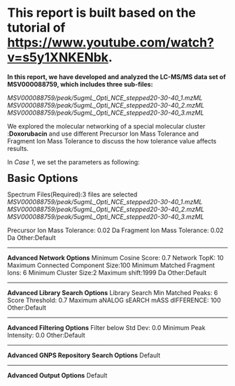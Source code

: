 # This report is built based on the tutorial of https://www.youtube.com/watch?v=s5y1XNKENbk.

**In this report, we have developed and analyzed the LC-MS/MS data set of MSV000088759, which includes three sub-files:**

*MSV000088759/peak/5ugmL_Opti_NCE_stepped20-30-40_1.mzML
 MSV000088759/peak/5ugmL_Opti_NCE_stepped20-30-40_2.mzML
 MSV000088759/peak/5ugmL_Opti_NCE_stepped20-30-40_3.mzML*


We explored the molecular networking of a special molecular cluster :**Doxorubacin** and use different Precursor Ion Mass Tolerance 
and Fragment Ion Mass Tolerance to discuss the how tolerance value affects results.

In *Case 1*, we set the parameters as following:

**<span style="font-size: 1.5rem;">Basic Options</span>**

Spectrum Files(Required):3 files are selected
*MSV000088759/peak/5ugmL_Opti_NCE_stepped20-30-40_1.mzML
 MSV000088759/peak/5ugmL_Opti_NCE_stepped20-30-40_2.mzML
 MSV000088759/peak/5ugmL_Opti_NCE_stepped20-30-40_3.mzML*

Precursor Ion Mass Tolerance: 0.02 Da
Fragment Ion Mass Tolerance: 0.02 Da
Other:Default
__________________________________________________________________________________________
**Advanced Network Options**
Minimum Cosine Score: 0.7
Network TopK: 10
Maximum Connected Component Size:100
Minimum Matched Fragment Ions: 6
Minimum Cluster Size:2
Maximum shift:1999 Da
Other:Default
__________________________________________________________________________________________
**Advanced Library Search Options**
Library Search Min Matched Peaks: 6
Score Threshold: 0.7
Maximum aNALOG sEARCH mASS dIFFERENCE: 100
Other:Default
__________________________________________________________________________________________
**Advanced Filtering Options**
Filter below Std Dev: 0.0
Minimum Peak Intensity: 0.0
Other:Default
__________________________________________________________________________________________
**Advanced GNPS Repository Search Options**
Default
__________________________________________________________________________________________
**Advanced Output Options**
Default


